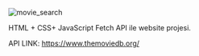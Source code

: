 
![movie_search](https://github.com/eneskaracaa0/movie_website_API/assets/130259299/1c536296-f81a-4f75-8418-049f2cdd3228)

HTML + CSS+ JavaScript Fetch API ile website projesi.

API LINK: https://www.themoviedb.org/
